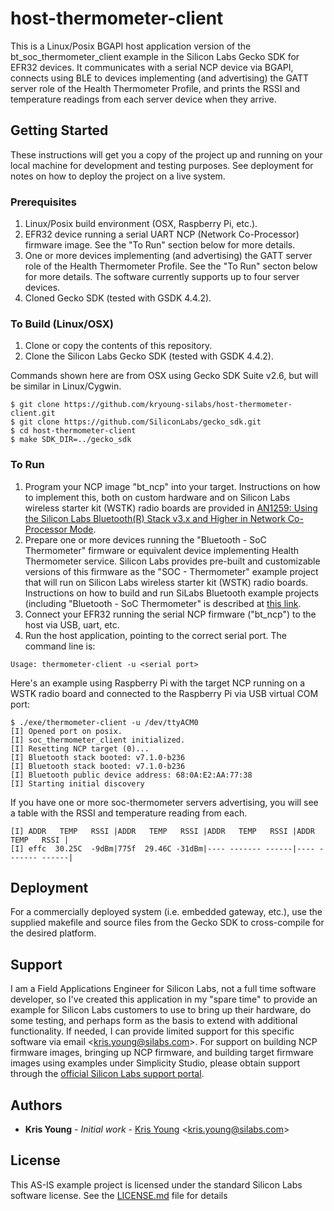 # host-thermometer-client

This is a Linux/Posix BGAPI host application version of the bt_soc_thermometer_client example in the Silicon Labs Gecko SDK for EFR32 devices. It communicates with a serial NCP device via BGAPI, connects using BLE to devices implementing (and advertising) the GATT server role of the Health Thermometer Profile, and prints the RSSI and temperature readings from each server device when they arrive.

## Getting Started

These instructions will get you a copy of the project up and running on your local machine for development and testing purposes. See deployment for notes on how to deploy the project on a live system.

### Prerequisites

1. Linux/Posix build environment (OSX, Raspberry Pi, etc.).
2. EFR32 device running a serial UART NCP (Network Co-Processor) firmware image. See the "To Run" section below for more details.
3. One or more devices implementing (and advertising) the GATT server role of the Health Thermometer Profile. See the "To Run" secton below for more details. The software currently supports up to four server devices.
4. Cloned Gecko SDK (tested with GSDK 4.4.2).

### To Build (Linux/OSX)

1. Clone or copy the contents of this repository. 
2. Clone the Silicon Labs Gecko SDK (tested with GSDK 4.4.2). 

Commands shown here are from OSX using Gecko SDK Suite v2.6, but will be similar in Linux/Cygwin.

```
$ git clone https://github.com/kryoung-silabs/host-thermometer-client.git
$ git clone https://github.com/SiliconLabs/gecko_sdk.git
$ cd host-thermometer-client
$ make SDK_DIR=../gecko_sdk
```

### To Run

1. Program your NCP image "bt_ncp" into your target. Instructions on how to implement this, both on custom hardware and on Silicon Labs wireless starter kit (WSTK) radio boards are provided in [AN1259: Using the Silicon Labs Bluetooth(R) Stack v3.x and Higher in Network Co-Processor Mode](https://www.silabs.com/documents/public/application-notes/an1259-bt-ncp-mode-sdk-v3x.pdf).
2. Prepare one or more devices running the "Bluetooth - SoC Thermometer" firmware or equivalent device implementing Health Thermometer service. Silicon Labs provides pre-built and customizable versions of this firmware as the "SOC - Thermometer" example project that will run on Silicon Labs wireless starter kit (WSTK) radio boards. Instructions on how to build and run SiLabs Bluetooth example projects (including "Bluetooth - SoC Thermometer" is described at [this link](https://docs.silabs.com/bluetooth/7.1.0/bluetooth-getting-started-demos-examples/).
3. Connect your EFR32 running the serial NCP firmware ("bt_ncp") to the host via USB, uart, etc.
4. Run the host application, pointing to the correct serial port. The command line is:
```
Usage: thermometer-client -u <serial port>
```

Here's an example using Raspberry Pi with the target NCP running on a WSTK radio board and connected to the Raspberry Pi via USB virtual COM port:

```
$ ./exe/thermometer-client -u /dev/ttyACM0
[I] Opened port on posix.
[I] soc_thermometer_client initialized.
[I] Resetting NCP target (0)...
[I] Bluetooth stack booted: v7.1.0-b236
[I] Bluetooth stack booted: v7.1.0-b236
[I] Bluetooth public device address: 68:0A:E2:AA:77:38
[I] Starting initial discovery
```

If you have one or more soc-thermometer servers advertising, you will see a table with the RSSI and temperature reading from each.

```
[I] ADDR   TEMP   RSSI |ADDR   TEMP   RSSI |ADDR   TEMP   RSSI |ADDR   TEMP   RSSI |
[I] effc  30.25C  -9dBm|775f  29.46C -31dBm|---- ------- ------|---- ------- ------|
```

## Deployment

For a commercially deployed system (i.e. embedded gateway, etc.), use the supplied makefile and source files from the Gecko SDK to cross-compile for the desired platform.

## Support

I am a Field Applications Engineer for Silicon Labs, not a full time software developer, so I've created this application in my "spare time" to provide an example for Silicon Labs customers to use to bring up their hardware, do some testing, and perhaps form as the basis to extend with additional functionality. If needed, I can provide limited support for this specific software via email <<kris.young@silabs.com>>. For support on building NCP firmware images, bringing up NCP firmware, and building target firmware images using examples under Simplicity Studio, please obtain support through the [official Silicon Labs support portal](http://silabs.com/support).


## Authors

* **Kris Young** - *Initial work* - [Kris Young](https://github.com/kryoung-silabs) <<kris.young@silabs.com>>

## License

This AS-IS example project is licensed under the standard Silicon Labs software license. See the [LICENSE.md](LICENSE.md) file for details
